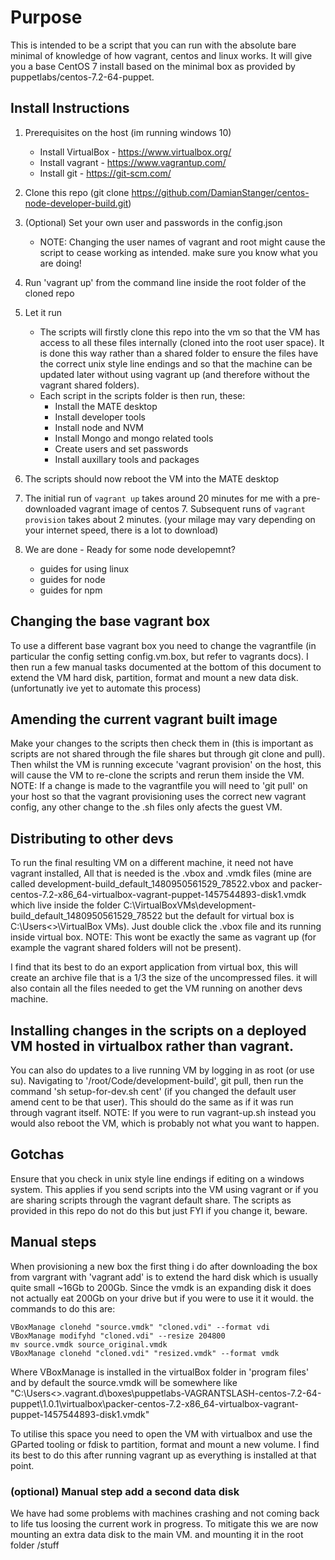 # Purpose
This is intended to be a script that you can run with the absolute bare minimal of knowledge of how vagrant, centos and linux works. It will give you a base CentOS 7 install based on the minimal box as provided by puppetlabs/centos-7.2-64-puppet.

## Install Instructions
1. Prerequisites on the host (im running windows 10)

   * Install VirtualBox - https://www.virtualbox.org/   
   * Install vagrant - https://www.vagrantup.com/
   * Install git - https://git-scm.com/

2. Clone this repo (git clone <https://github.com/DamianStanger/centos-node-developer-build.git>)

3. (Optional) Set your own user and passwords in the config.json 
   * NOTE: Changing the user names of vagrant and root might cause the script to cease working as intended. make sure you know what you are doing!

4. Run 'vagrant up' from the command line inside the root folder of the cloned repo

5. Let it run
   * The scripts will firstly clone this repo into the vm so that the VM has access to all these files internally (cloned into the root user space). It is done this way rather than a shared folder to ensure the files have the correct unix style line endings and so that the machine can be updated later without using vagrant up (and therefore without the vagrant shared folders).
   * Each script in the scripts folder is then run, these:
     * Install the MATE desktop
     * Install developer tools
     * Install node and NVM
     * Install Mongo and mongo related tools
     * Create users and set passwords
     * Install auxillary tools and packages

6. The scripts should now reboot the VM into the MATE desktop

7. The initial run of ```vagrant up``` takes around 20 minutes for me with a pre-downloaded vagrant image of centos 7. Subsequent runs of ```vagrant provision``` takes about 2 minutes. (your milage may vary depending on your internet speed, there is a lot to download) 

8. We are done - Ready for some node developemnt?
   * guides for using linux
   * guides for node
   * guides for npm


## Changing the base vagrant box
To use a different base vagrant box you need to change the vagrantfile (in particular the config setting config.vm.box, but refer to vagrants docs). I then run a few manual tasks documented at the bottom of this document to extend the VM hard disk, partition, format and mount a new data disk. (unfortunatly ive yet to automate this process) 


## Amending the current vagrant built image
Make your changes to the scripts then check them in (this is important as scripts are not shared through the file shares but through git clone and pull). Then whilst the VM is running excecute 'vagrant provision' on the host, this will cause the VM to re-clone the scripts and rerun them inside the VM. 
NOTE: If a change is made to the vagrantfile you will need to 'git pull' on your host so that the vagrant provisioning uses the correct new vagrant config, any other change to the .sh files only afects the guest VM.  


## Distributing to other devs
To run the final resulting VM on a different machine, it need not have vagrant installed, All that is needed is the .vbox and .vmdk files (mine are called development-build_default_1480950561529_78522.vbox and packer-centos-7.2-x86_64-virtualbox-vagrant-puppet-1457544893-disk1.vmdk which live inside the folder C:\VirtualBoxVMs\development-build_default_1480950561529_78522 but the default for virtual box is C:\Users\<<username>>\VirtualBox VMs). 
Just double click the .vbox file and its running inside virtual box. NOTE: This wont be exactly the same as vagrant up (for example the vagrant shared folders will not be present). 

I find that its best to do an export application from virtual box, this will create an archive file that is a 1/3 the size of the uncompressed files. it will also contain all the files needed to get the VM running on another devs machine.  


## Installing changes in the scripts on a deployed VM hosted in virtualbox rather than vagrant.
You can also do updates to a live running VM by logging in as root (or use su). Navigating to '/root/Code/development-build', git pull, then run the command 'sh setup-for-dev.sh cent' (if you changed the default user amend cent to be that user). This should do the same as if it was run through vagrant itself. NOTE: If you were to run vagrant-up.sh instead you would also reboot the VM, which is probably not what you want to happen.


## Gotchas
Ensure that you check in unix style line endings if editing on a windows system. This applies if you send scripts into the VM using vagrant or if you are sharing scripts through the vagrant default share. The scripts as provided in this repo do not do this but just FYI if you change it, beware.


## Manual steps
When provisioning a new box the first thing i do after downloading the box from vargrant with 'vagrant add' is to extend the hard disk which is usually quite small ~16Gb to 200Gb. Since the vmdk is an expanding disk it does not actually eat 200Gb on your drive but if you were to use it it would. the commands to do this are:

```
VBoxManage clonehd "source.vmdk" "cloned.vdi" --format vdi
VBoxManage modifyhd "cloned.vdi" --resize 204800
mv source.vmdk source_original.vmdk
VBoxManage clonehd "cloned.vdi" "resized.vmdk" --format vmdk
```

Where VBoxManage is installed in the virtualBox folder in 'program files' and by default the source.vmdk will be somewhere like "C:\Users\<<username>>\.vagrant.d\boxes\puppetlabs-VAGRANTSLASH-centos-7.2-64-puppet\1.0.1\virtualbox\packer-centos-7.2-x86_64-virtualbox-vagrant-puppet-1457544893-disk1.vmdk"

To utilise this space you need to open the VM with virtualbox and use the GParted tooling or fdisk to partition, format and mount a new volume. I find its best to do this after running vagrant up as everything is installed at that point. 

### (optional) Manual step add a second data disk
We have had some problems with machines crashing and not coming back to life tus loosing the current work in progress. To mitigate this we are now mounting an extra data disk to the main VM. and mounting it in the root folder /stuff